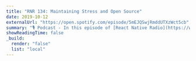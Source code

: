 ```yaml
---
title: "RNR 134: Maintaining Stress and Open Source"
date: 2019-10-12
externalUrl: "https://open.spotify.com/episode/5mEJQSwjRmddUTXzWct5cb"
summary: "🎙 Podcast - In this episode of [React Native Radio](https://www.reactnativeradio.com/), the panel speaks with Lorenzo Sciandra about the stress of being an open source maintainer and what is being done to help maintainers."
showReadingTime: false
_build:
  render: "false"
  list: "local"
---
```

